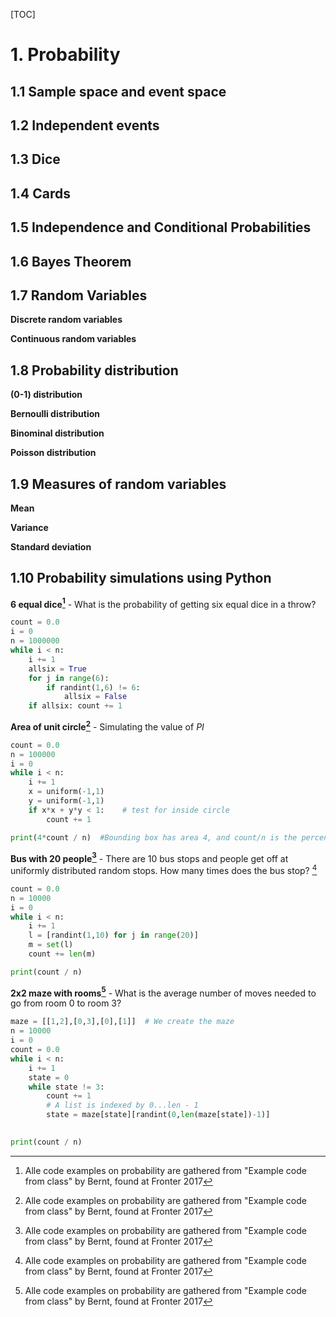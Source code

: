 [TOC]  

# 1. Probability

##  1.1 Sample space and event space

## 1.2 Independent events

## 1.3 Dice

## 1.4 Cards

## 1.5 Independence and Conditional Probabilities

## 1.6 Bayes Theorem

## 1.7 Random Variables

**Discrete random variables**

**Continuous random variables** 

## 1.8 Probability distribution

**(0-1) distribution** 

**Bernoulli distribution** 

**Binominal distribution** 

**Poisson distribution**

## 1.9 Measures of random variables

**Mean**

**Variance**

**Standard deviation**

## 1.10 Probability simulations using Python

**6 equal dice[^1]** - What is the probability of getting six equal dice in a throw?

```python
count = 0.0
i = 0
n = 1000000
while i < n:
    i += 1
    allsix = True
    for j in range(6):
        if randint(1,6) != 6:
            allsix = False
    if allsix: count += 1

```

**Area of unit circle[^1]** - Simulating the value of *PI*

```python
count = 0.0
n = 100000
i = 0
while i < n:
    i += 1
    x = uniform(-1,1)
    y = uniform(-1,1)
    if x*x + y*y < 1:    # test for inside circle
        count += 1

print(4*count / n)  #Bounding box has area 4, and count/n is the percentage of the bounding box
```

**Bus with 20 people[^1]** - There are 10 bus stops and people get off at uniformly distributed random stops. How many times does the bus stop? [^1]

```python
count = 0.0
n = 10000
i = 0
while i < n:
    i += 1
    l = [randint(1,10) for j in range(20)]
    m = set(l)
    count += len(m)

print(count / n)
```

**2x2 maze with rooms[^1]** - What is the average number of moves needed to go from room 0 to room 3?

```python
maze = [[1,2],[0,3],[0],[1]]  # We create the maze
n = 10000
i = 0
count = 0.0
while i < n:
    i += 1
    state = 0
    while state != 3:
        count += 1
        # A list is indexed by 0...len - 1
        state = maze[state][randint(0,len(maze[state])-1)]
        

print(count / n)

```



[^1]: Alle code examples on probability are gathered from "Example code from class" by Bernt, found at Fronter 2017